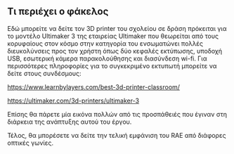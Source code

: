 ## Τι περιέχει ο φάκελος
Εδώ μπορείτε να δείτε τον 3D printer του σχολείου σε δράση πρόκειται για το μοντέλο Ultimaker 3 της εταιρείας Ultimaker που θεωρείται από τους κορυφαίους στον κόσμο στην κατηγορία του ενσωματώνει πολλές διευκολύνσεις προς τον χρήστη όπως δύο κεφαλές εκτύπωσης, υποδοχή USB, εσωτερική κάμερα παρακολούθησης και διασύνδεση wi-fi. Για περισσότερες πληροφορίες για το συγκεκριμένο εκτυπωτή μπορείτε να δείτε στους συνδέσμους:

https://www.learnbylayers.com/best-3d-printer-classroom/

https://ultimaker.com/3d-printers/ultimaker-3

Επίσης  θα πάρετε μία εικόνα πολλών από τις προσπάθειές που έγιναν στη διάρκεια της ανάπτυξης  αυτού του έργου.

Τέλος, θα μπορέσετε να δείτε την τελική εμφάνιση του RAE από διάφορες οπτικές γωνίες.

